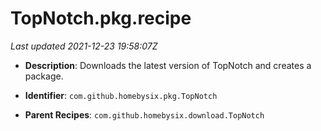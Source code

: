 # TopNotch.pkg.recipe

_Last updated 2021-12-23 19:58:07Z_

- **Description**: Downloads the latest version of TopNotch and creates a package.

- **Identifier**: `com.github.homebysix.pkg.TopNotch`

- **Parent Recipes**: `com.github.homebysix.download.TopNotch`